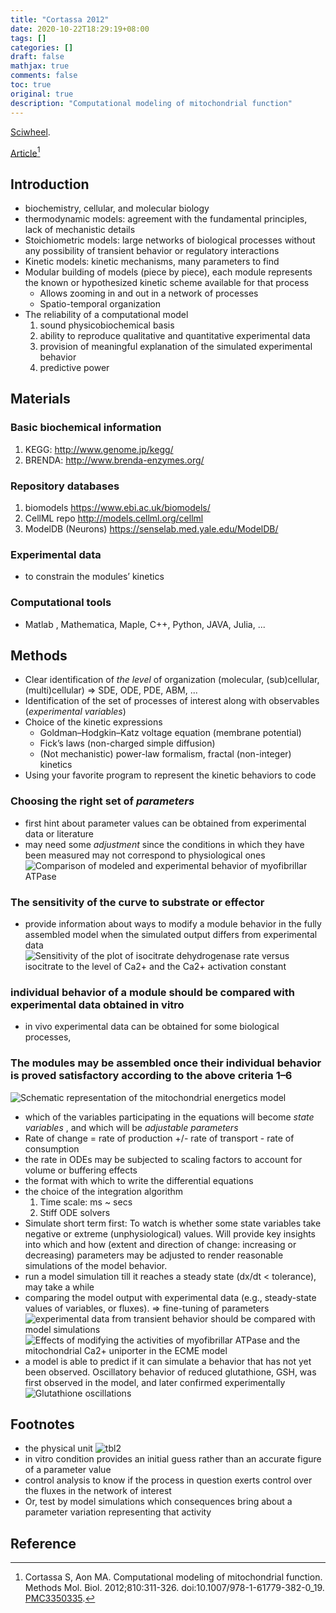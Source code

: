 ```yaml
---
title: "Cortassa 2012"
date: 2020-10-22T18:29:19+08:00
tags: []
categories: []
draft: false
mathjax: true
comments: false
toc: true
original: true
description: "Computational modeling of mitochondrial function"
---
```


[Sciwheel](https://sciwheel.com/work/#/items/5854039).

[Article](https://www.ncbi.nlm.nih.gov/pmc/articles/PMC3350335/)[^Cortassa2012]


<!--more-->

## Introduction
* biochemistry, cellular, and molecular biology
* thermodynamic models: agreement with the fundamental principles, lack of mechanistic details
* Stoichiometric models: large networks of biological processes without any possibility of transient behavior or regulatory interactions
* Kinetic models: kinetic mechanisms, many parameters to find
* Modular building of models (piece by piece), each module represents the known or hypothesized kinetic scheme available for that process
    * Allows zooming in and out in a network of processes
    * Spatio-temporal organization
* The reliability of a computational model
    1. sound physicobiochemical basis
    2. ability to reproduce qualitative and quantitative experimental data
    3. provision of meaningful explanation of the simulated experimental behavior
    4. predictive power

## Materials
### Basic biochemical information
1. KEGG: http://www.genome.jp/kegg/
2. BRENDA: http://www.brenda-enzymes.org/

### Repository databases
1. biomodels https://www.ebi.ac.uk/biomodels/
2. CellML repo http://models.cellml.org/cellml
3. ModelDB (Neurons) https://senselab.med.yale.edu/ModelDB/

### Experimental data
* to constrain the modules’ kinetics

### Computational tools
* Matlab , Mathematica, Maple, C++, Python, JAVA, Julia, ...

## Methods
* Clear identification of *the level* of organization (molecular, (sub)cellular, (multi)cellular) => SDE, ODE, PDE, ABM, ...
* Identification of the set of processes of interest along with observables (*experimental variables*)
* Choice of the kinetic expressions
     * Goldman–Hodgkin–Katz voltage equation (membrane potential)
     * Fick’s laws (non-charged simple diffusion)
     * (Not mechanistic) power-law formalism, fractal (non-integer) kinetics
* Using your favorite program to represent the kinetic behaviors to code

### Choosing the right set of *parameters*
* first hint about parameter values can be obtained from experimental data or literature
* may need some *adjustment* since the conditions in which they have been measured may not correspond to physiological ones
![](https://www.ncbi.nlm.nih.gov/pmc/articles/PMC3350335/bin/nihms373896f1.jpg "Comparison of modeled and experimental behavior of myofibrillar ATPase")

### The sensitivity of the curve to substrate or effector
* provide information about ways to modify a module behavior in the fully assembled model when the simulated output differs from experimental data
![](https://www.ncbi.nlm.nih.gov/pmc/articles/PMC3350335/bin/nihms373896f2.jpg "Sensitivity of the plot of isocitrate dehydrogenase rate versus isocitrate to the level of Ca2+ and the Ca2+ activation constant")

### individual behavior of a module should be compared with experimental data obtained in vitro
* in vivo experimental data can be obtained for some biological processes,

### The modules may be assembled once their individual behavior is proved satisfactory according to the above criteria 1–6
![](https://www.ncbi.nlm.nih.gov/pmc/articles/PMC3350335/bin/nihms373896f3.jpg "Schematic representation of the mitochondrial energetics model")
* which of the variables participating in the equations will become *state variables* , and which will be *adjustable parameters*
* Rate of change = rate of production +/- rate of transport - rate of consumption
* the rate in ODEs may be subjected to scaling factors to account for volume or buffering effects
* the format with which to write the differential equations
* the choice of the integration algorithm
    1. Time scale: ms ~ secs
    2. Stiff ODE solvers
* Simulate short term first: To watch is whether some state variables take negative or extreme (unphysiological) values. Will provide key insights into which and how (extent and direction of change: increasing or decreasing) parameters may be adjusted to render reasonable simulations of the model behavior.
* run a model simulation till it reaches a steady state (dx/dt < tolerance), may take a while
* comparing the model output with experimental data (e.g., steady-state values of variables, or fluxes). => fine-tuning of parameters
![](https://www.ncbi.nlm.nih.gov/pmc/articles/PMC3350335/bin/nihms373896f4.jpg "experimental data from transient behavior should be compared with model simulations")
![](https://www.ncbi.nlm.nih.gov/pmc/articles/PMC3350335/bin/nihms373896f5.jpg "Effects of modifying the activities of myofibrillar ATPase and the mitochondrial Ca2+ uniporter in the ECME model")
* a model is able to predict if it can simulate a behavior that has not yet been observed. Oscillatory behavior of reduced glutathione, GSH, was first observed in the model, and later confirmed experimentally
![](https://www.ncbi.nlm.nih.gov/pmc/articles/PMC3350335/bin/nihms373896f6.jpg "Glutathione oscillations")

## Footnotes
* the physical unit
![tbl2](https://user-images.githubusercontent.com/40054455/86616785-ee53ab00-bfe8-11ea-8ca2-0fcfbd47966e.png "different sources of data render very dissimilar values, from different sample and environmental conditions")
* in vitro condition provides an initial guess rather than an accurate figure of a parameter value
* control analysis to know if the process in question exerts control over the fluxes in the network of interest
* Or, test by model simulations which consequences bring about a parameter variation representing that activity

## Reference

[^Cortassa2012]: Cortassa S, Aon MA. Computational modeling of mitochondrial function. Methods Mol. Biol. 2012;810:311-326. doi:10.1007/978-1-61779-382-0_19. [PMC3350335](http://www.ncbi.nlm.nih.gov/pmc/articles/PMC3350335).
